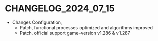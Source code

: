 ﻿# CHANGELOG_2024_07_15

+ Changes Configuration,
  - Patch, functional processes optimized and algorithms improved
  - Patch, official support game-version v1.286 & v1.287